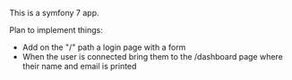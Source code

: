 This is a symfony 7 app.

Plan to implement things:

- Add on the "/" path a login page with a form
- When the user is connected bring them to the /dashboard page where their name and email is printed
